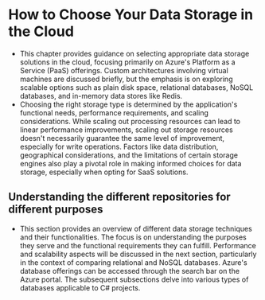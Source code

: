 # How to Choose Your Data Storage in the Cloud
- This chapter provides guidance on selecting appropriate data storage solutions in the cloud, focusing primarily on Azure's Platform as a Service (PaaS) offerings. Custom architectures involving virtual machines are discussed briefly, but the emphasis is on exploring scalable options such as plain disk space, relational databases, NoSQL databases, and in-memory data stores like Redis.
- Choosing the right storage type is determined by the application's functional needs, performance requirements, and scaling considerations. While scaling out processing resources can lead to linear performance improvements, scaling out storage resources doesn't necessarily guarantee the same level of improvement, especially for write operations. Factors like data distribution, geographical considerations, and the limitations of certain storage engines also play a pivotal role in making informed choices for data storage, especially when opting for SaaS solutions.

## Understanding the different repositories for different purposes
- This section provides an overview of different data storage techniques and their functionalities. The focus is on understanding the purposes they serve and the functional requirements they can fulfill. Performance and scalability aspects will be discussed in the next section, particularly in the context of comparing relational and NoSQL databases. Azure's database offerings can be accessed through the search bar on the Azure portal. The subsequent subsections delve into various types of databases applicable to C# projects.

